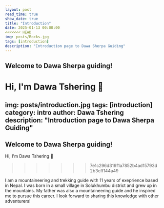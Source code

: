 ```yaml
---
layout: post
read_time: true
show_date: true
title: "Introduction"
date: 2025-01-13 00:00:00
<<<<<<< HEAD
img: posts/Rocks.jpg
tags: [introduction]
description: "Introduction page to Dawa Sherpa Guiding"
---
```


## Welcome to Dawa Sherpa guiding!

Hi, I'm Dawa Tshering 👋
=======
img: posts/introduction.jpg
tags: [introduction]
category: intro
author: Dawa Tshering
description: "Introduction page to Dawa Sherpa Guiding"
---
## Welcome to Dawa Sherpa guiding!

Hi, I'm Dawa Tshering 👋 
>>>>>>> 7e1c296d319f1a7852b4ad15793d2b3cff144a49

I am a mountaineering and trekking guide with 11 years of exeprience based in Nepal. I was born in a small village in Solukhumbu district and grew up in the mountains. My father was also a mountaineering guide and he inspired me to pursue this career. I look forward to sharing this knowledge with other adventurers!

